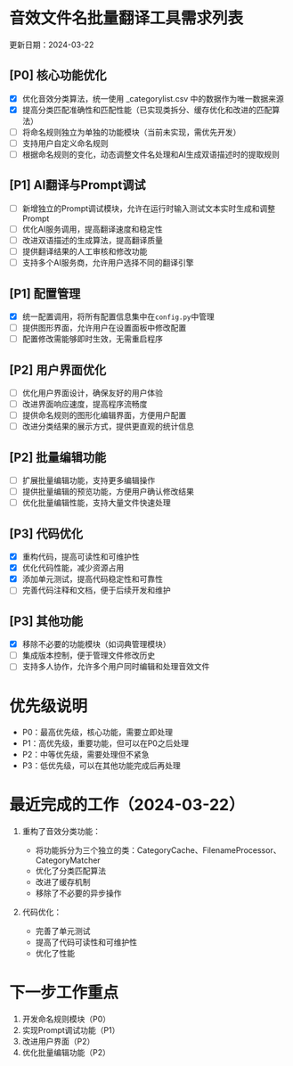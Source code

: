 # 音效文件名批量翻译工具需求列表
更新日期：2024-03-22

## [P0] 核心功能优化
- [x] 优化音效分类算法，统一使用 _categorylist.csv 中的数据作为唯一数据来源
- [x] 提高分类匹配准确性和匹配性能（已实现类拆分、缓存优化和改进的匹配算法）
- [ ] 将命名规则独立为单独的功能模块（当前未实现，需优先开发）
- [ ] 支持用户自定义命名规则
- [ ] 根据命名规则的变化，动态调整文件名处理和AI生成双语描述时的提取规则

## [P1] AI翻译与Prompt调试
- [ ] 新增独立的Prompt调试模块，允许在运行时输入测试文本实时生成和调整Prompt
- [ ] 优化AI服务调用，提高翻译速度和稳定性
- [ ] 改进双语描述的生成算法，提高翻译质量
- [ ] 提供翻译结果的人工审核和修改功能
- [ ] 支持多个AI服务商，允许用户选择不同的翻译引擎

## [P1] 配置管理
- [x] 统一配置调用，将所有配置信息集中在`config.py`中管理
- [ ] 提供图形界面，允许用户在设置面板中修改配置
- [ ] 配置修改需能够即时生效，无需重启程序

## [P2] 用户界面优化
- [ ] 优化用户界面设计，确保友好的用户体验
- [ ] 改进界面响应速度，提高程序流畅度
- [ ] 提供命名规则的图形化编辑界面，方便用户配置
- [ ] 改进分类结果的展示方式，提供更直观的统计信息

## [P2] 批量编辑功能
- [ ] 扩展批量编辑功能，支持更多编辑操作
- [ ] 提供批量编辑的预览功能，方便用户确认修改结果
- [ ] 优化批量编辑性能，支持大量文件快速处理

## [P3] 代码优化
- [x] 重构代码，提高可读性和可维护性
- [x] 优化代码性能，减少资源占用
- [x] 添加单元测试，提高代码稳定性和可靠性
- [ ] 完善代码注释和文档，便于后续开发和维护

## [P3] 其他功能
- [x] 移除不必要的功能模块（如词典管理模块）
- [ ] 集成版本控制，便于管理文件修改历史
- [ ] 支持多人协作，允许多个用户同时编辑和处理音效文件

# 优先级说明
- P0：最高优先级，核心功能，需要立即处理
- P1：高优先级，重要功能，但可以在P0之后处理
- P2：中等优先级，需要处理但不紧急
- P3：低优先级，可以在其他功能完成后再处理

# 最近完成的工作（2024-03-22）
1. 重构了音效分类功能：
   - 将功能拆分为三个独立的类：CategoryCache、FilenameProcessor、CategoryMatcher
   - 优化了分类匹配算法
   - 改进了缓存机制
   - 移除了不必要的异步操作

2. 代码优化：
   - 完善了单元测试
   - 提高了代码可读性和可维护性
   - 优化了性能

# 下一步工作重点
1. 开发命名规则模块（P0）
2. 实现Prompt调试功能（P1）
3. 改进用户界面（P2）
4. 优化批量编辑功能（P2）
